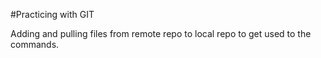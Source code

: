 #Practicing with GIT

Adding and pulling files from remote repo to local repo to get used to the commands.
